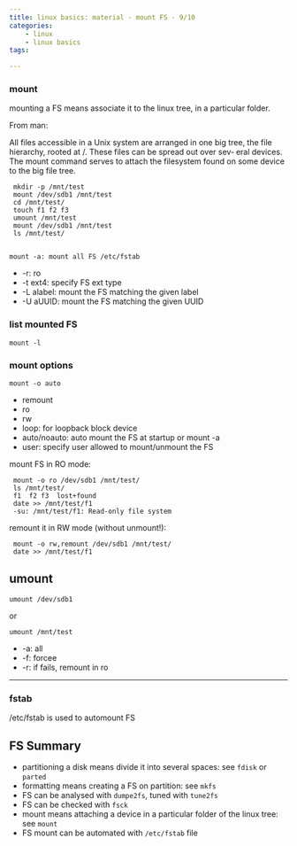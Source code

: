```yaml
---
title: linux basics: material - mount FS - 9/10
categories:
    - linux
    - linux basics
tags:

---
```

### mount

mounting a FS means associate it to the linux tree, in a particular folder.

From man:

All files accessible in a Unix system are arranged in one big tree, the
file hierarchy, rooted at /.  These files can be spread out  over  sev‐
eral  devices.  The mount command serves to attach the filesystem found
on some device to the big file tree.
 
     mkdir -p /mnt/test
     mount /dev/sdb1 /mnt/test
     cd /mnt/test/
     touch f1 f2 f3
     umount /mnt/test 
     mount /dev/sdb1 /mnt/test
     ls /mnt/test/


    mount -a: mount all FS /etc/fstab 

* -r: ro
* -t ext4: specify FS ext type
* -L alabel: mount the FS matching the given label
* -U aUUID: mount the FS matching the given UUID

### list mounted FS

    mount -l 

### mount options    

    mount -o auto

* remount    
* ro
* rw
* loop: for loopback block device    
* auto/noauto: auto mount the FS at startup or mount -a
* user: specify user allowed to mount/unmount the FS

mount FS in RO mode:

     mount -o ro /dev/sdb1 /mnt/test/
     ls /mnt/test/
     f1  f2 f3  lost+found
     date >> /mnt/test/f1
     -su: /mnt/test/f1: Read-only file system

remount it in RW mode (without unmount!):

     mount -o rw,remount /dev/sdb1 /mnt/test/
     date >> /mnt/test/f1



## umount

    umount /dev/sdb1
 
 or

    umount /mnt/test

* -a: all
* -f: forcee
* -r: if fails, remount in ro

------------------------------------------

### fstab

/etc/fstab is used to automount FS




## FS Summary

* partitioning a disk means divide it into several spaces: see `fdisk` or `parted` 
* formatting means creating a FS on partition: see `mkfs`
* FS can  be analysed with `dumpe2fs`, tuned with `tune2fs` 
* FS can  be checked with `fsck` 
* mount means attaching a device in a particular folder of the linux tree: see `mount`
* FS mount can be automated with `/etc/fstab` file
